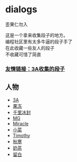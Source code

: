# dialogs
歪果仁勿入

这是一个拿来收集段子的地方。<br>
编程社区里有太多牛逼的段子手了<br/>
在此收藏一些友人的段子<br/>
不收藏可惜了简直<br/>

### [友情链接：3A收集的段子](https://github.com/sg-first/Doge_Quotations)

## 人物

+ [3A](https://github.com/ice1000/dialogs/blob/master/dialogs/3A.md)
+ [果冻](https://github.com/ice1000/dialogs/blob/master/dialogs/Jelly.md)
+ [千里冰封](https://github.com/ice1000/dialogs/blob/master/dialogs/ice1000.md)
+ [MG](https://github.com/ice1000/dialogs/blob/master/dialogs/MG.md)
+ [Miracle](https://github.com/ice1000/dialogs/blob/master/dialogs/Miracle.md)
+ [小菜](https://github.com/ice1000/dialogs/blob/master/dialogs/cai.md)
+ [Timothy](https://github.com/ice1000/dialogs/blob/master/dialogs/Timothy.md)
+ [秋寒](https://github.com/ice1000/dialogs/blob/master/dialogs/fallfreeze.md)
+ [奶茶](https://github.com/ice1000/dialogs/blob/master/dialogs/milktea.md)
+ [留白](https://github.com/ice1000/dialogs/blob/master/dialogs/keep#ffffff.md)
